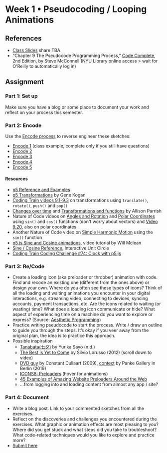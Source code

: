 # Week 1 • Pseudocoding / Looping Animations

## References
- [Class Slides](https://docs.google.com/presentation/d/1s-UOZZFKrcsr2nAC7t1ayyTeQD9Doh1dhwPBFj1iJ7g/edit#slide=id.g1c934866441_0_3) share TBA
- “Chapter 9 The Pseudocode Programming Process,” [Code Complete](https://bobcat.library.nyu.edu/primo-explore/fulldisplay?docid=nyu_aleph005835845&context=L&vid=NYU&lang=en_US&search_scope=all&adaptor=Local%20Search%20Engine&isFrbr=true&tab=all&query=any,contains,code%20complete&sortby=date&facet=frbrgroupid,include,1147872474&offset=0), 2nd Edition, by Steve McConnell (NYU Library online access > wait for O'Reilly to automatically log in)

## Assignment

### Part 1: Set up
Make sure you have a blog or some place to document your work and reflect on your process this semester. 

### Part 2: Encode
Use the [Encode process](https://github.com/ellennickles/code-your-way-s23/blob/main/encode.md) to reverse engineer these sketches:
- [Encode 1](https://editor.p5js.org/enickles/full/tUqBW4i_M) (class example, complete only if you still have questions)
- [Encode 2](https://editor.p5js.org/enickles/full/JqMTxN0qK) 
- [Encode 3](https://editor.p5js.org/enickles/full/hQarEjHRj)
- [Encode 4](https://editor.p5js.org/enickles/full/ORPaX2LvZ)
- [Encode 5](https://editor.p5js.org/enickles/full/7uPrEtc4z)

#### Resources
- [p5 Reference and Examples](https://p5js.org/reference/)
- [p5 Transformations](https://genekogan.com/code/p5js-transformations) by Gene Kogan
- [Coding Train videos 9.1-9.3](https://thecodingtrain.com/Tutorials/) on transformations using `translate()`, `rotate()`, `push()` and `pop()`
- [Changes over time](https://creative-coding.decontextualize.com/changes-over-time/) and [Transformations and functions](https://creative-coding.decontextualize.com/transformations-and-functions/) by Allison Parrish
- Nature of Code videos on [Angles and Rotation](https://thecodingtrain.com/tracks/the-nature-of-code-2/noc/3-angles/1-angles-and-rotation) and [Polar Coordinates](https://thecodingtrain.com/tracks/the-nature-of-code-2/noc/3-angles/4-polar-coordinates) using `sin()` and `cos()` functions (don't worry about vectors) and [Video 9.20](https://www.youtube.com/watch?v=N633bLi_YCw), also on polar coordinates
- Another Nature of Code video on [Simple Harmonic Motion](https://thecodingtrain.com/tracks/the-nature-of-code-2/noc/3-angles/5-harmonic-motion) using the `sin()` function
- [p5.js Sine and Cosine animations](https://www.youtube.com/watch?v=qWIcAWYm-aU), video tutorial by Will Mclean
- [Sine / Cosine Reference](https://www.mathsisfun.com/algebra/trig-interactive-unit-circle.html), Interactive Unit Circle
- [Coding Train Coding Challenge #74: Clock with p5.js](https://www.youtube.com/watch?v=E4RyStef-gY)

### Part 3: Re/Code
- Create a loading icon (aka preloader or throbber) animation with code. Find and recode an existing one (different from the ones above) or design your own. Where do you often see these types of icons? Think of all the loading and waiting animations you encounter in your digital interactions, e.g. streaming video, connecting to devices, syncing accounts, payment transactions, etc. Are the icons related to waiting (or wasting) time? What does a loading icon communicate or hide? What aspect of experiencing time on a machine do you want to explore or express? (Source: [Aesthetic Programming](https://aesthetic-programming.net/))
- Practice writing pseudocode to start the process. Write / draw an outline to guide you through the steps. It’s okay if you veer away from the original plan, the idea is to practice this approach.
- Possible inspiration
    - [Tanabata(七夕)](https://openprocessing.org/sketch/926326) by Yurika Sayo (n.d.)
    - [The Best is Yet to Come](https://silviolorusso.com/work/the-best-is-yet-to-come/) by Silvio Lorusso (2012) (scroll down to video)
    - [DVD guy](https://www.youtube.com/playlist?list=PLCUGKK4FUkbMdnNii8qoRy9_tMvqE8XHB) by Constant Dullaart (2009), [context](http://www.upstreamgallery.nl/news/545/constant-dullaart-solo-show-nein-gag-at-panke-gallery-berlin) by Panke Gallery in Berlin (2019)
    - [ICONS8: Preloaders](https://icons8.com/preloaders/) (hover for animations)
    - [45 Examples of Amazing Website Preloaders Around the Web](https://htmlburger.com/blog/website-preloaders/)
    - …from logging into and loading content from almost any app / site?

### Part 4: Document
- Write a blog post. Link to your commented sketches from all the exercises.
- Reflect on the discoveries and challenges you encountered during the exercises. What graphic or animation effects are most pleasing to you? Where did you get stuck and what steps did you take to troubleshoot? What code-related techniques would you like to explore and practice more?
- [Submit here](https://forms.gle/5AgRQUsAeUj8mVNTA)


 



